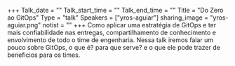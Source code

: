 +++
Talk_date = ""
Talk_start_time = ""
Talk_end_time = ""
Title = "Do Zero ao GitOps"
Type = "talk"
Speakers = ["yros-aguiar"]
sharing_image = "yros-aguiar.png"
notist = ""
+++
Como aplicar uma estratégia de GitOps e ter mais confiabilidade nas entregas, compartilhamento de conhecimento e envolvimento de todo o time de engenharia. Nessa talk iremos falar um pouco sobre GitOps, o que é?  para que serve? e o que ele pode trazer de beneficios para os times.
